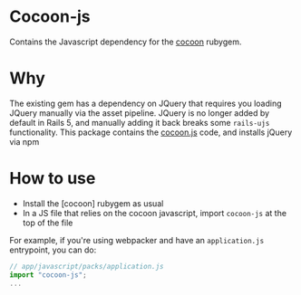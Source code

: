 # Cocoon-js
Contains the Javascript dependency for the [cocoon](https://github.com/nathanvda/cocoon) rubygem. 

# Why 
The existing gem has a dependency on JQuery that requires you loading JQuery manually via the asset pipeline. JQuery is no longer added by default in Rails 5, and manually adding it back breaks some `rails-ujs` functionality. This package contains the [cocoon.js](https://github.com/nathanvda/cocoon/blob/master/app/assets/javascripts/cocoon.js) code, and installs jQuery via npm

# How to use 
- Install the [cocoon] rubygem as usual
- In a JS file that relies on the cocoon javascript, import `cocoon-js` at the top of the file

For example, if you're using webpacker and have an `application.js` entrypoint, you can do:
```js
// app/javascript/packs/application.js
import "cocoon-js";
...

```